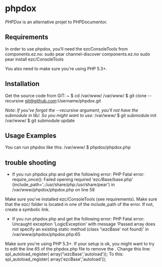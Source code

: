 phpdox
======

*PHPDox* is an alternative projet to PHPDocumentor.


Requirements
------------
In order to use phpdox, you'll need the ezcConsoleTools from components.ez.no:
sudo pear channel-discover components.ez.no
sudo pear install ezc/ConsoleTools 

You also need to make sure you're using PHP 5.3+.

Installation
------------
Get the source code from GIT:
    ~ $ cd /var/www/
    /var/www/ $ git clone --recursive git@github.com:Username/phpdox.git

_Note: If you've forgot the --recursive argument, you'll not have the submodule in lib/. So you might want to use:_
    /var/www/ $ git submodule init
    /var/www/ $ git submodule update


Usage Examples
--------------
You can run phpdox like this:
    /var/www/ $ phpdox/phpdox.php


trouble shooting
----------------

* If you run phpdox.php and get the following error:
    PHP Fatal error:  require_once(): Failed opening required 'ezc/Base/base.php' (include_path='.:/usr/share/php:/usr/share/pear') in /var/www/phpdox/phpdox.php on line 58

Make sure you've installed ezc/ConsoleTools (see requirements).
Make sure that the ezc/ folder is located in one of the include_path of the error. If not, create a symbolic link.


* If you run phpdox.php and get the following error:
    PHP Fatal error:  Uncaught exception 'LogicException' with message 'Passed array does not specify an existing static method (class '\ezcBase' not found)' in /var/www/phpdox/phpdox.php:65

Make sure you're using PHP 5.3+.
If your setup is ok, you might want to try to edit the line 65 of the phpdox.php file to remove the \.
Change this line:
spl_autoload_register( array('\ezcBase','autoload'));
To this:
spl_autoload_register( array('ezcBase','autoload'));

